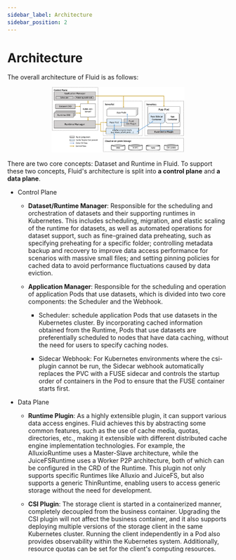 ```yaml
---
sidebar_label: Architecture
sidebar_position: 2
---
```


# Architecture

The overall architecture of Fluid is as follows:

<div align="center">
  <img src="/concepts/architecture.png" title="perspective" height="60%" width="60%" alt=""/>
</div>


There are two core concepts: Dataset and Runtime in Fluid. To support these two concepts, Fluid's architecture is split into **a control plane** and **a data plane**.


- Control Plane 

  - **Dataset/Runtime Manager**: Responsible for the scheduling and orchestration of datasets and their supporting runtimes in Kubernetes. This includes scheduling, migration, and elastic scaling of the runtime for datasets, as well as automated operations for dataset support, such as fine-grained data preheating, such as specifying preheating for a specific folder; controlling metadata backup and recovery to improve data access performance for scenarios with massive small files; and setting pinning policies for cached data to avoid performance fluctuations caused by data eviction.

  - **Application Manager**:  Responsible for the scheduling and operation of application Pods that use datasets, which is divided into two core components: the Scheduler and the Webhook.

    - Scheduler: schedule application Pods that use datasets in the Kubernetes cluster. By incorporating cached information obtained from the Runtime, Pods that use datasets are preferentially scheduled to nodes that have data caching, without the need for users to specify caching nodes.

    - Sidecar Webhook: For Kubernetes environments where the csi-plugin cannot be run, the Sidecar webhook automatically replaces the PVC with a FUSE sidecar and controls the startup order of containers in the Pod to ensure that the FUSE container starts first.


 - Data Plane

   - **Runtime Plugin**: As a highly extensible plugin, it can support various data access engines. Fluid achieves this by abstracting some common features, such as the use of cache media, quotas, directories, etc., making it extensible with different distributed cache engine implementation technologies. For example, the AlluxioRuntime uses a Master-Slave architecture, while the JuiceFSRuntime uses a Worker P2P architecture, both of which can be configured in the CRD of the Runtime. This plugin not only supports specific Runtimes like Alluxio and JuiceFS, but also supports a generic ThinRuntime, enabling users to access generic storage without the need for development.

   - **CSI Plugin**: The storage client is started in a containerized manner, completely decoupled from the business container. Upgrading the CSI plugin will not affect the business container, and it also supports deploying multiple versions of the storage client in the same Kubernetes cluster. Running the client independently in a Pod also provides observability within the Kubernetes system. Additionally, resource quotas can be set for the client's computing resources.